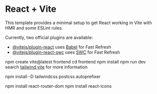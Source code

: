 # React + Vite

This template provides a minimal setup to get React working in Vite with HMR and some ESLint rules.

Currently, two official plugins are available:

- [@vitejs/plugin-react](https://github.com/vitejs/vite-plugin-react/blob/main/packages/plugin-react/README.md) uses [Babel](https://babeljs.io/) for Fast Refresh
- [@vitejs/plugin-react-swc](https://github.com/vitejs/vite-plugin-react-swc) uses [SWC](https://swc.rs/) for Fast Refresh

npm create vite@latest frontend
cd frontend
npm install
npm run dev
search [tailwind vite](https://tailwindcss.com/docs/guides/vite) for more information

npm install -D tailwindcss postcss autoprefixer

npm install react-router-dom
npm install react-icons
